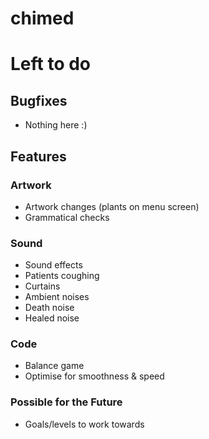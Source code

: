 chimed
======

# Left to do
## Bugfixes
- Nothing here :)

## Features
### Artwork
- Artwork changes (plants on menu screen)
- Grammatical checks

### Sound
- Sound effects
 - Patients coughing
 - Curtains
 - Ambient noises
 - Death noise
 - Healed noise

### Code
- Balance game
- Optimise for smoothness & speed

### Possible for the Future
- Goals/levels to work towards

